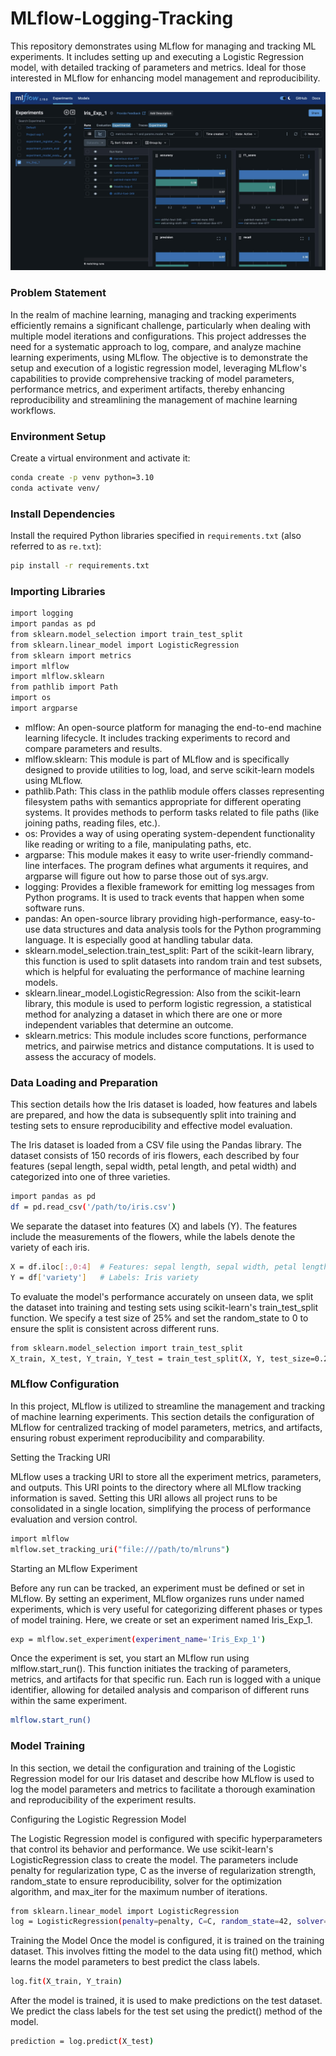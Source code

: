# MLflow-Logging-Tracking
This repository demonstrates using MLflow for managing and tracking ML experiments. It includes setting up and executing a Logistic Regression model, with detailed tracking of parameters and metrics. Ideal for those interested in MLflow for enhancing model management and reproducibility.

![Chatbot Features](MLflow_UI.jpg)

### Problem Statement
In the realm of machine learning, managing and tracking experiments efficiently remains a significant challenge, particularly when dealing with multiple model iterations and configurations. This project addresses the need for a systematic approach to log, compare, and analyze machine learning experiments, using MLflow. The objective is to demonstrate the setup and execution of a logistic regression model, leveraging MLflow's capabilities to provide comprehensive tracking of model parameters, performance metrics, and experiment artifacts, thereby enhancing reproducibility and streamlining the management of machine learning workflows.

### Environment Setup

Create a virtual environment and activate it:

```bash
conda create -p venv python=3.10
conda activate venv/
```

### Install Dependencies

Install the required Python libraries specified in `requirements.txt` (also referred to as `re.txt`):

```bash
pip install -r requirements.txt
```

###  Importing Libraries

```bash
import logging
import pandas as pd
from sklearn.model_selection import train_test_split
from sklearn.linear_model import LogisticRegression
from sklearn import metrics
import mlflow
import mlflow.sklearn
from pathlib import Path
import os
import argparse
```
- mlflow: An open-source platform for managing the end-to-end machine learning lifecycle. It includes tracking experiments to record and compare parameters and results.
- mlflow.sklearn: This module is part of MLflow and is specifically designed to provide utilities to log, load, and serve scikit-learn models using MLflow.
- pathlib.Path: This class in the pathlib module offers classes representing filesystem paths with semantics appropriate for different operating systems. It provides methods to perform tasks related to file paths (like joining paths, reading files, etc.).
- os: Provides a way of using operating system-dependent functionality like reading or writing to a file, manipulating paths, etc.
- argparse: This module makes it easy to write user-friendly command-line interfaces. The program defines what arguments it requires, and argparse will figure out how to parse those out of sys.argv.
- logging: Provides a flexible framework for emitting log messages from Python programs. It is used to track events that happen when some software runs.
- pandas: An open-source library providing high-performance, easy-to-use data structures and data analysis tools for the Python programming language. It is especially good at handling tabular data.
- sklearn.model_selection.train_test_split: Part of the scikit-learn library, this function is used to split datasets into random train and test subsets, which is helpful for evaluating the performance of machine learning models.
- sklearn.linear_model.LogisticRegression: Also from the scikit-learn library, this module is used to perform logistic regression, a statistical method for analyzing a dataset in which there are one or more independent variables that determine an outcome.
- sklearn.metrics: This module includes score functions, performance metrics, and pairwise metrics and distance computations. It is used to assess the accuracy of models.

### Data Loading and Preparation
This section details how the Iris dataset is loaded, how features and labels are prepared, and how the data is subsequently split into training and testing sets to ensure reproducibility and effective model evaluation.

The Iris dataset is loaded from a CSV file using the Pandas library. The dataset consists of 150 records of iris flowers, each described by four features (sepal length, sepal width, petal length, and petal width) and categorized into one of three varieties.

```bash
import pandas as pd
df = pd.read_csv('/path/to/iris.csv')
```
We separate the dataset into features (X) and labels (Y). The features include the measurements of the flowers, while the labels denote the variety of each iris.

```bash
X = df.iloc[:,0:4]  # Features: sepal length, sepal width, petal length, petal width
Y = df['variety']   # Labels: Iris variety
```

To evaluate the model's performance accurately on unseen data, we split the dataset into training and testing sets using scikit-learn's train_test_split function. We specify a test size of 25% and set the random_state to 0 to ensure the split is consistent across different runs.

```bash
from sklearn.model_selection import train_test_split
X_train, X_test, Y_train, Y_test = train_test_split(X, Y, test_size=0.25, random_state=0)
```
### MLflow Configuration

In this project, MLflow is utilized to streamline the management and tracking of machine learning experiments. This section details the configuration of MLflow for centralized tracking of model parameters, metrics, and artifacts, ensuring robust experiment reproducibility and comparability.

Setting the Tracking URI

MLflow uses a tracking URI to store all the experiment metrics, parameters, and outputs. This URI points to the directory where all MLflow tracking information is saved. Setting this URI allows all project runs to be consolidated in a single location, simplifying the process of performance evaluation and version control.

```bash
import mlflow
mlflow.set_tracking_uri("file:///path/to/mlruns")
```
Starting an MLflow Experiment

Before any run can be tracked, an experiment must be defined or set in MLflow. By setting an experiment, MLflow organizes runs under named experiments, which is very useful for categorizing different phases or types of model training. Here, we create or set an experiment named Iris_Exp_1.

```bash
exp = mlflow.set_experiment(experiment_name='Iris_Exp_1')
```
Once the experiment is set, you start an MLflow run using mlflow.start_run(). This function initiates the tracking of parameters, metrics, and artifacts for that specific run. Each run is logged with a unique identifier, allowing for detailed analysis and comparison of different runs within the same experiment.

```bash
mlflow.start_run()
```

### Model Training

In this section, we detail the configuration and training of the Logistic Regression model for our Iris dataset and describe how MLflow is used to log the model parameters and metrics to facilitate a thorough examination and reproducibility of the experiment results.

Configuring the Logistic Regression Model

The Logistic Regression model is configured with specific hyperparameters that control its behavior and performance. We use scikit-learn's LogisticRegression class to create the model. The parameters include penalty for regularization type, C as the inverse of regularization strength, random_state to ensure reproducibility, solver for the optimization algorithm, and max_iter for the maximum number of iterations.

```bash
from sklearn.linear_model import LogisticRegression
log = LogisticRegression(penalty=penalty, C=C, random_state=42, solver=solver, max_iter=max_iter)
```
Training the Model
Once the model is configured, it is trained on the training dataset. This involves fitting the model to the data using fit() method, which learns the model parameters to best predict the class labels.

```bash
log.fit(X_train, Y_train)
```

After the model is trained, it is used to make predictions on the test dataset. We predict the class labels for the test set using the predict() method of the model.

```bash
prediction = log.predict(X_test)
```





